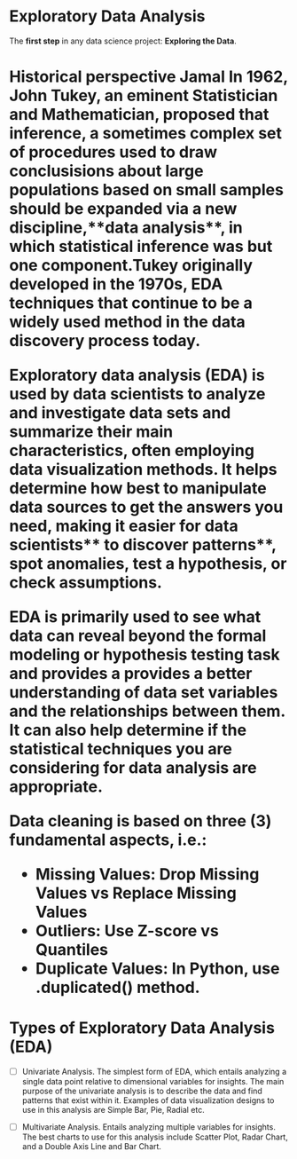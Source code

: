 # Exploratory Data Analysis

The **first step** in any data science project: **Exploring the Data**.

</div>
<h1> Historical perspective</h>
</div>
Jamal
In 1962, John Tukey, an eminent Statistician and Mathematician, proposed that inference, a sometimes complex set of procedures used to draw conclusisions about large populations based on small samples should be expanded via a new discipline,**data analysis**, in which statistical inference was but one component.Tukey originally developed in the 1970s, EDA techniques that continue to be a widely used method in the data discovery process today.
 
Exploratory data analysis (EDA) is used by data scientists to analyze and investigate data sets and summarize their main characteristics, often employing data visualization methods. It helps determine **how best to manipulate data sources to get the answers you need**, **making it easier** for data scientists** to discover patterns**, **spot anomalies**, **test a hypothesis**, or **check assumptions**.

EDA is primarily used to see what data can reveal beyond the formal modeling or hypothesis testing task and provides a provides a better understanding of data set variables and the relationships between them. It can also help determine if the statistical techniques you are considering for data analysis are appropriate.

**Data cleaning is based on three (3) fundamental aspects**, i.e.:
- Missing Values: Drop Missing Values vs Replace Missing Values
- Outliers: Use Z-score vs Quantiles
- Duplicate Values: In Python, use .duplicated() method.

# Types of Exploratory Data Analysis (EDA)
   - [ ] Univariate Analysis.
       The simplest form of EDA, which entails analyzing a single data point relative to dimensional variables for insights. 
       The main purpose of the univariate analysis is to describe the data and find patterns that exist within it.
       Examples of data visualization designs to use in this analysis are Simple Bar, Pie, Radial etc. 
   - [ ] Multivariate Analysis.
         Entails analyzing multiple variables for insights. The best charts to use for this analysis include Scatter Plot, Radar Chart, and a Double Axis Line and Bar Chart.


